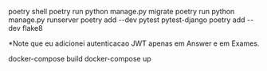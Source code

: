 poetry shell
poetry run python manage.py migrate
poetry run python manage.py runserver
poetry add --dev pytest pytest-django
poetry add --dev flake8


*Note que eu adicionei autenticacao JWT apenas em Answer e em Exames.


docker-compose build
docker-compose up
